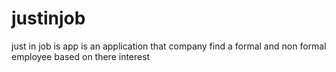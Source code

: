 # justinjob
just in job is app is an application that company find a formal and non formal employee based on there interest
